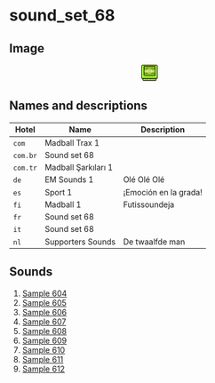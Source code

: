 # sound_set_68

## Image

<div align="center">

![sound_set_68](../uploads/imgs/68.gif)

</div>

## Names and descriptions

| Hotel | Name | Description |
|-|-|-|
| `com` | Madball Trax 1 |  |
| `com.br` | Sound set 68 |  |
| `com.tr` | Madball Şarkıları 1 |  |
| `de` | EM Sounds 1 | Olé Olé Olé |
| `es` | Sport 1 | ¡Emoción en la grada! |
| `fi` | Madball 1 | Futissoundeja |
| `fr` | Sound set 68 |  |
| `it` | Sound set 68 |  |
| `nl` | Supporters Sounds | De twaalfde man |

## Sounds

1. [Sample 604](../uploads/sounds/sound_machine_sample_604.mp3)
1. [Sample 605](../uploads/sounds/sound_machine_sample_605.mp3)
1. [Sample 606](../uploads/sounds/sound_machine_sample_606.mp3)
1. [Sample 607](../uploads/sounds/sound_machine_sample_607.mp3)
1. [Sample 608](../uploads/sounds/sound_machine_sample_608.mp3)
1. [Sample 609](../uploads/sounds/sound_machine_sample_609.mp3)
1. [Sample 610](../uploads/sounds/sound_machine_sample_610.mp3)
1. [Sample 611](../uploads/sounds/sound_machine_sample_611.mp3)
1. [Sample 612](../uploads/sounds/sound_machine_sample_612.mp3)